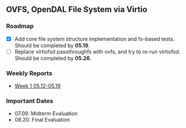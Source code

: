## OVFS, OpenDAL File System via Virtio

### Roadmap
- [x] Add core file system structure implementation and fs-based tests. Should be completed by **05.19**.
- [ ] Replace virtiofsd passthroughfs with ovfs, and try to re-run virtiofsd. Should be completed by **05.26**.

### Weekly Reports
- [Week 1 05.12-05.19](./docs/reports/05.12-05.19.md)

### Important Dates
- 07.09: Midterm Evaluation
- 08.20: Final Evaluation
